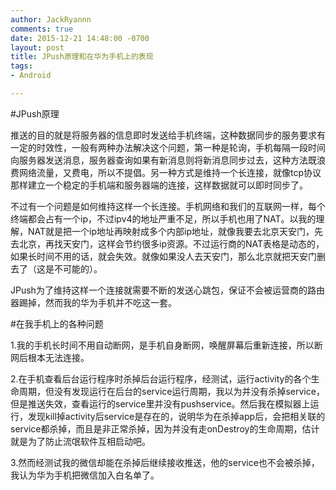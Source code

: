 ```yaml
---
author: JackRyannn
comments: true
date: 2015-12-21 14:48:00 -0700
layout: post
title: JPush原理和在华为手机上的表现
tags:
- Android

---  
```

  
#JPush原理  
  
推送的目的就是将服务器的信息即时发送给手机终端，这种数据同步的服务要求有一定的时效性，一般有两种办法解决这个问题，第一种是轮询，手机每隔一段时间向服务器发送消息，服务器查询如果有新消息则将新消息同步过去，这种方法既浪费网络流量，又费电，所以不提倡。另一种方式是维持一个长连接，就像tcp协议那样建立一个稳定的手机端和服务器端的连接，这样数据就可以即时同步了。  
  
不过有一个问题是如何维持这样一个长连接。手机网络和我们的互联网一样，每个终端都会占有一个ip，不过ipv4的地址严重不足，所以手机也用了NAT。以我的理解，NAT就是把一个ip地址再映射成多个内部ip地址，就像我要去北京天安门，先去北京，再找天安门，这样会节约很多ip资源。不过运行商的NAT表格是动态的，如果长时间不用的话，就会失效。就像如果没人去天安门，那么北京就把天安门删去了（这是不可能的）。  
  
JPush为了维持这样一个连接就需要不断的发送心跳包，保证不会被运营商的路由器踢掉，然而我的华为手机并不吃这一套。  
  
  
#在我手机上的各种问题  
  
1.我的手机长时间不用自动断网，是手机自身断网，唤醒屏幕后重新连接，所以断网后根本无法连接。  
  
2.在手机查看后台运行程序时杀掉后台运行程序，经测试，运行activity的各个生命周期，但没有发现运行在后台的service运行周期，我以为并没有杀掉service，但是推送失效，查看运行的service里并没有pushservice。然后我在模拟器上运行，发现kill掉activity后service是存在的，说明华为在杀掉app后，会把相关联的service都杀掉，而且是非正常杀掉，因为并没有走onDestroy的生命周期，估计就是为了防止流氓软件互相启动吧。  
  
3.然而经测试我的微信却能在杀掉后继续接收推送，他的service也不会被杀掉，我认为华为手机把微信加入白名单了。  
  
 
  




